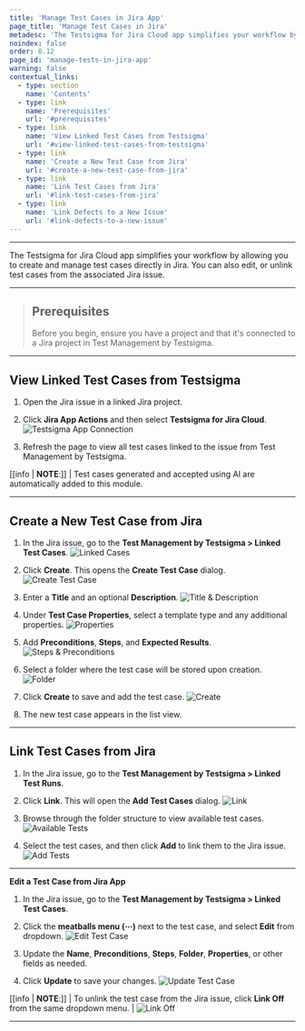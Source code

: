 ```yaml
---
title: 'Manage Test Cases in Jira App'
page_title: 'Manage Test Cases in Jira'
metadesc: 'The Testsigma for Jira Cloud app simplifies your workflow by allowing you to create & manage tests directly in Jira. You can also edit, or unlink tests from the linked Jira issue.'
noindex: false
order: 8.12
page_id: 'manage-tests-in-jira-app'
warning: false
contextual_links:
  - type: section
    name: 'Contents'
  - type: link
    name: 'Prerequisites'
    url: '#prerequisites'
  - type: link
    name: 'View Linked Test Cases from Testsigma'
    url: '#view-linked-test-cases-from-testsigma'
  - type: link
    name: 'Create a New Test Case from Jira'
    url: '#create-a-new-test-case-from-jira'
  - type: link
    name: 'Link Test Cases from Jira'
    url: '#link-test-cases-from-jira'
  - type: link
    name: 'Link Defects to a New Issue'
    url: '#link-defects-to-a-new-issue'
---
```


---

The Testsigma for Jira Cloud app simplifies your workflow by allowing you to create and manage test cases directly in Jira. You can also edit, or unlink test cases from the associated Jira issue.

---

> ## **Prerequisites**
> 
> Before you begin, ensure you have a project and that it's connected to a Jira project in Test Management by Testsigma.

---

## **View Linked Test Cases from Testsigma**

1. Open the Jira issue in a linked Jira project.

2. Click **Jira App Actions** and then select **Testsigma for Jira Cloud**.
   ![Testsigma App Connection](https://s3.amazonaws.com/static-docs.testsigma.com/new_images/projects/Atto_Testsigma/Connect_Testsigma_to_Issue.png)

3. Refresh the page to view all test cases linked to the issue from Test Management by Testsigma.

[[info | **NOTE**:]]
| Test cases generated and accepted using AI are automatically added to this module.

---

## **Create a New Test Case from Jira** 

1. In the Jira issue, go to the **Test Management by Testsigma > Linked Test Cases**.
   ![Linked Cases](https://s3.amazonaws.com/static-docs.testsigma.com/new_images/projects/Atto_Testsigma/Linked_Cases_in_Jira.png)

2. Click **Create**. This opens the **Create Test Case** dialog.
   ![Create Test Case](https://s3.amazonaws.com/static-docs.testsigma.com/new_images/projects/Atto_Testsigma/Create_Test_in_Jira.png)

3. Enter a **Title** and an optional **Description**.
   ![Title & Description](https://s3.amazonaws.com/static-docs.testsigma.com/new_images/projects/Atto_Testsigma/Create_Test_Dialog.png)

4. Under **Test Case Properties**, select a template type and any additional properties.
   ![Properties](https://s3.amazonaws.com/static-docs.testsigma.com/new_images/projects/Atto_Testsigma/Add_Properties_from_Jira.png)

5. Add **Preconditions**, **Steps**, and **Expected Results**.
   ![Steps & Preconditions](https://s3.amazonaws.com/static-docs.testsigma.com/new_images/projects/Atto_Testsigma/Steps_Preconditions.png)

6. Select a folder where the test case will be stored upon creation.
   ![Folder](https://s3.amazonaws.com/static-docs.testsigma.com/new_images/projects/Atto_Testsigma/Select_Folder_for_Test_in_Jira.png)

7. Click **Create** to save and add the test case.
   ![Create](https://s3.amazonaws.com/static-docs.testsigma.com/new_images/projects/Atto_Testsigma/Create_Test_from_Jira_App.png)

8. The new test case appears in the list view.

---

## **Link Test Cases from Jira** 

1. In the Jira issue, go to the **Test Management by Testsigma > Linked Test Runs**.

2. Click **Link**. This will open the **Add Test Cases** dialog.
   ![Link](https://s3.amazonaws.com/static-docs.testsigma.com/new_images/projects/Atto_Testsigma/Link_Test_From_Jira.png)

3. Browse through the folder structure to view available test cases.
   ![Available Tests](https://s3.amazonaws.com/static-docs.testsigma.com/new_images/projects/Atto_Testsigma/Browse_Tests_in_Jira.png)

4. Select the test cases, and then click **Add** to link them to the Jira issue. 
   ![Add Tests](https://s3.amazonaws.com/static-docs.testsigma.com/new_images/projects/Atto_Testsigma/Add_Tests_Button.png)

---

**Edit a Test Case from Jira App**

1. In the Jira issue, go to the **Test Management by Testsigma > Linked Test Cases**.

2. Click the **meatballs menu (⋯)** next to the test case, and select **Edit** from dropdown.
   ![Edit Test Case](https://s3.amazonaws.com/static-docs.testsigma.com/new_images/projects/Atto_Testsigma/Edit_Test_from_Jira.png)

3. Update the **Name**, **Preconditions**, **Steps**, **Folder**, **Properties**, or other fields as needed.

4. Click **Update** to save your changes.
   ![Update Test Case](https://s3.amazonaws.com/static-docs.testsigma.com/new_images/projects/Atto_Testsigma/Update_Test_from_Jira.png)

[[info | **NOTE**:]]
| To unlink the test case from the Jira issue, click **Link Off** from the same dropdown menu.
| ![Link Off](https://s3.amazonaws.com/static-docs.testsigma.com/new_images/projects/Atto_Testsigma/Link_Off_Test_Case.png)

---